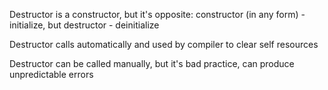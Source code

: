 Destructor is a constructor, but it's opposite: constructor (in any form) - initialize, but destructor - deinitialize

Destructor calls automatically and used by compiler to clear self resources

Destructor can be called manually, but it's bad practice, can produce unpredictable errors
